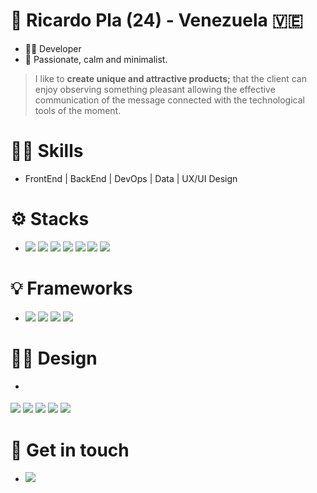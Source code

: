 # 🧍 Ricardo Pla (24) - Venezuela 🇻🇪
- 👨‍💻 Developer
- 🍃 Passionate, calm and minimalist.

> I like to **create unique and attractive products;** that the client can enjoy observing something pleasant allowing the effective communication of the message connected with the technological tools of the moment.

# ✍🏻 Skills
- FrontEnd | BackEnd | DevOps | Data | UX/UI Design

# ⚙ Stacks
- <div>
  <img src="https://img.shields.io/badge/-node.js-46483df?style=for-the-badge&logo=Node.js&logoColor=46483d&color=90c53f">
  <img src="https://img.shields.io/badge/-Python-black?style=for-the-badge&logo=python&logoColor=white&color=ffd246&labelColor=3773a4">
  <img src="https://img.shields.io/badge/-TypeScript-black?style=for-the-badge&logo=TypeScript&logoColor=white&color=2d79c7">
  <img src="https://img.shields.io/badge/-PHP-black?style=for-the-badge&logo=php&logoColor=white&color=4f5b93">
  <img src="https://img.shields.io/badge/-javascript-191919?style=for-the-badge&logo=JavaScript&logoColor=191919&color=F7DF1E">
  <img src="https://img.shields.io/badge/-CSS-black?style=for-the-badge&logo=css3&logoColor=white&color=2299f8">
  <img src="https://img.shields.io/badge/-HTML-black?style=for-the-badge&logo=html5&logoColor=white&color=e44d26">
</div>

# 💡 Frameworks

- <div>
  <img src="https://img.shields.io/badge/-React-72e3ff?style=for-the-badge&logo=react&logoColor=72e3ff&color=191919">
  <img src="https://img.shields.io/badge/-Next.js-72e3ff?style=for-the-badge&logo=Next.js&logoColor=white&color=black">
  <img src="https://img.shields.io/badge/-Tailwindcss-72e3ff?style=for-the-badge&logo=tailwindcss&logoColor=white&color=17b7b7">
  <img src="https://img.shields.io/badge/-chakra-72e3ff?style=for-the-badge&logo=chakraui&logoColor=white&color=2dbfb4">
</div>

# ✍🏻 Design

- <div>
 <img src="https://img.shields.io/badge/-figma-72e3ff?style=for-the-badge&logo=figma&logoColor=white&color=F24E1E">
 <img src="https://img.shields.io/badge/-Illustrator-72e3ff?style=for-the-badge&logo=AdobeIllustrator&logoColor=ff9a00&color=330000">
 <img src="https://img.shields.io/badge/-photoshop-72e3ff?style=for-the-badge&logo=Adobephotoshop&logoColor=01aaff&color=001834">
 <img src="https://img.shields.io/badge/-adobe xd-72e3ff?style=for-the-badge&logo=Adobexd&logoColor=ff61f6&color=470137">
 <img src="https://img.shields.io/badge/-dreamweaver-72e3ff?style=for-the-badge&logo=Adobedreamweaver&logoColor=ff61f6&color=470137">
</div>

# 📱 Get in touch

- <div>
  <a href="https://www.linkedin.com/in/ricardo-pla/" target="_blank" rel="noopener noreferrer"><img src="https://img.shields.io/badge/-linkedin-72e3ff?style=for-the-badge&logo=linkedin&logoColor=white&color=0a66c2"><a />
</div>

